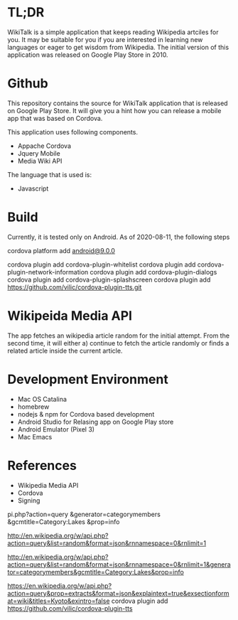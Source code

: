 # TL;DR

WikiTalk is a simple application that keeps reading Wikipedia artciles for you. It may be suitable for you if you are interested in learning new languages or eager to get wisdom from Wikipedia. The initial version of this application was released on Google Play Store in 2010.

# Github

This repository contains the source for WikiTalk application that is released on Google Play Store. It will give you a hint how you can release a mobile app that was based on Cordova. 

This application uses following components.

* Appache Cordova
* Jquery Mobile
* Media Wiki API

The language that is used is:

* Javascript

# Build

Currently, it is tested only on Android. As of 2020-08-11, the following steps 

cordova platform add android@9.0.0

cordova plugin add cordova-plugin-whitelist
cordova plugin add cordova-plugin-network-information
cordova plugin add cordova-plugin-dialogs
cordova plugin add cordova-plugin-splashscreen
cordova plugin add https://github.com/vilic/cordova-plugin-tts.git

# Wikipeida Media API

The app fetches an wikipedia article random for the initial attempt. From the second time, it will either a) continue to fetch the article randomly or finds a related article inside the current article.


# Development Environment

* Mac OS Catalina
* homebrew
* nodejs & npm for Cordova based development
* Android Studio for Relasing app on Google Play store
* Android Emulator (Pixel 3)
* Mac Emacs

# References

* Wikipedia Media API
* Cordova
* Signing


pi.php?action=query
        &generator=categorymembers
        &gcmtitle=Category:Lakes
        &prop=info

http://en.wikipedia.org/w/api.php?action=query&list=random&format=json&rnnamespace=0&rnlimit=1

http://en.wikipedia.org/w/api.php?action=query&list=random&format=json&rnnamespace=0&rnlimit=1&generator=categorymembers&gcmtitle=Category:Lakes&prop=info 

https://en.wikipedia.org/w/api.php?action=query&prop=extracts&format=json&explaintext=true&exsectionformat=wiki&titles=Kyoto&exintro=false
cordova plugin add https://github.com/vilic/cordova-plugin-tts

